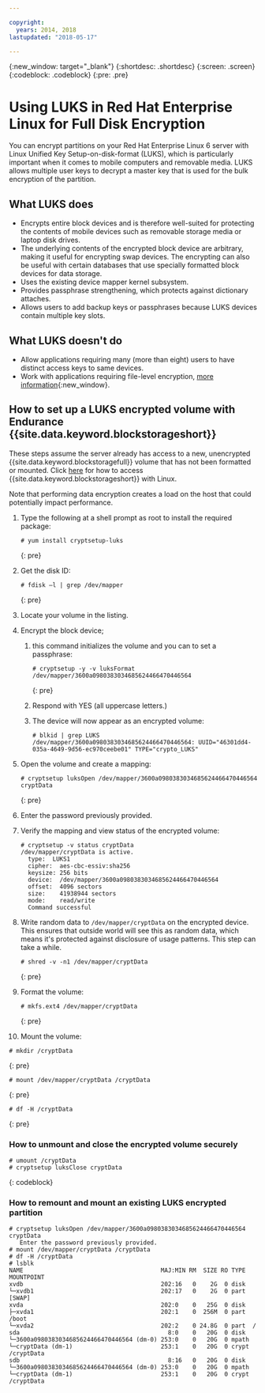 ```yaml
---

copyright:
  years: 2014, 2018
lastupdated: "2018-05-17"

---
```

{:new_window: target="_blank"}
{:shortdesc: .shortdesc}
{:screen: .screen}
{:codeblock: .codeblock}
{:pre: .pre}

# Using LUKS in Red Hat Enterprise Linux for Full Disk Encryption

You can encrypt partitions on your Red Hat Enterprise Linux 6 server with Linux Unified Key Setup-on-disk-format (LUKS), which is particularly important when it comes to mobile computers and removable media. LUKS allows multiple user keys to decrypt a master key that is used for the bulk encryption of the partition.

## What LUKS does

- Encrypts entire block devices and is therefore well-suited for protecting the contents of mobile devices such as removable storage media or laptop disk drives.
- The underlying contents of the encrypted block device are arbitrary, making it useful for encrypting swap devices. The encrypting can also be useful with certain databases that use specially formatted block devices for data storage.
- Uses the existing device mapper kernel subsystem.
- Provides passphrase strengthening, which protects against dictionary attaches.
- Allows users to add backup keys or passphrases because LUKS devices contain multiple key slots.


## What LUKS doesn't do

- Allow applications requiring many (more than eight) users to have distinct access keys to same devices.
- Work with applications requiring file-level encryption, [more information](https://access.redhat.com/documentation/en-US/Red_Hat_Enterprise_Linux/7/html/Security_Guide/sec-Encryption.html){:new_window}.

## How to set up a LUKS encrypted volume with Endurance {{site.data.keyword.blockstorageshort}}

These steps assume the server already has access to a new, unencrypted {{site.data.keyword.blockstoragefull}} volume that has not been formatted or mounted. Click [here](accessing_block_storage_linux.html) for how to access {{site.data.keyword.blockstorageshort}} with Linux.

Note that performing data encryption creates a load on the host that could potentially impact performance.

1. Type the following at a shell prompt as root to install the required package:   <br/>
   ```
   # yum install cryptsetup-luks
   ```
   {: pre}
2. Get the disk ID:<br/>
   ```
   # fdisk –l | grep /dev/mapper
   ```
   {: pre}
3. Locate your volume in the listing.
4. Encrypt the block device;

   1. this command initializes the volume and you can to set a passphrase: <br/>
   
      ```
      # cryptsetup -y -v luksFormat /dev/mapper/3600a0980383034685624466470446564
      ```
      {: pre}
      
   2. Respond with YES (all uppercase letters.)
   
   3. The device will now appear as an encrypted volume: 
   
      ```
      # blkid | grep LUKS
      /dev/mapper/3600a0980383034685624466470446564: UUID="46301dd4-035a-4649-9d56-ec970ceebe01" TYPE="crypto_LUKS"
      ```
      
5. Open the volume and create a mapping:   <br/>
   ```
   # cryptsetup luksOpen /dev/mapper/3600a0980383034685624466470446564 cryptData
   ```
   {: pre}
6. Enter the password previously provided.
7. Verify the mapping and view status of the encrypted volume:   <br/>
   ```
   # cryptsetup -v status cryptData
   /dev/mapper/cryptData is active.
     type:  LUKS1
     cipher:  aes-cbc-essiv:sha256
     keysize: 256 bits
     device:  /dev/mapper/3600a0980383034685624466470446564
     offset:  4096 sectors
     size:    41938944 sectors
     mode:    read/write
     Command successful
   ```
8. Write random data to `/dev/mapper/cryptData` on the encrypted device. This ensures that outside world will see this as random data, which means it's protected against disclosure of usage patterns. This step can take a while.<br/>
    ```
    # shred -v -n1 /dev/mapper/cryptData
    ```
    {: pre}
9. Format the volume:<br/>
   ```
   # mkfs.ext4 /dev/mapper/cryptData
   ```
   {: pre}
10. Mount the volume:<br/>
   ```
   # mkdir /cryptData
   ```
   {: pre}
   ```
   # mount /dev/mapper/cryptData /cryptData
   ```
   {: pre}
   ```
   # df -H /cryptData
   ```
   {: pre}

### How to unmount and close the encrypted volume securely
   ```
   # umount /cryptData
   # cryptsetup luksClose cryptData
   ```
   {: codeblock}

### How to remount and mount an existing LUKS encrypted partition
   ```
   # cryptsetup luksOpen /dev/mapper/3600a0980383034685624466470446564 cryptData
      Enter the password previously provided.
   # mount /dev/mapper/cryptData /cryptData
   # df -H /cryptData
   # lsblk
   NAME                                       MAJ:MIN RM  SIZE RO TYPE  MOUNTPOINT
   xvdb                                       202:16   0    2G  0 disk
   └─xvdb1                                    202:17   0    2G  0 part  [SWAP]
   xvda                                       202:0    0   25G  0 disk
   ├─xvda1                                    202:1    0  256M  0 part  /boot
   └─xvda2                                    202:2    0 24.8G  0 part  /
   sda                                          8:0    0   20G  0 disk
   └─3600a0980383034685624466470446564 (dm-0) 253:0    0   20G  0 mpath
   └─cryptData (dm-1)                         253:1    0   20G  0 crypt /cryptData
   sdb                                          8:16   0   20G  0 disk
   └─3600a0980383034685624466470446564 (dm-0) 253:0    0   20G  0 mpath
   └─cryptData (dm-1)                         253:1    0   20G  0 crypt /cryptData
   ```
